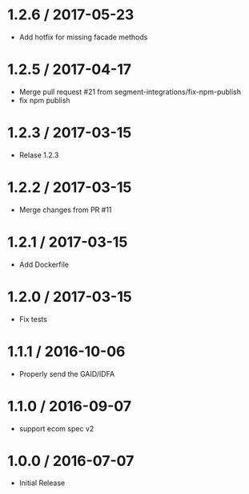 
1.2.6 / 2017-05-23
==================
    
  * Add hotfix for missing facade methods

1.2.5 / 2017-04-17
==================

  * Merge pull request #21 from segment-integrations/fix-npm-publish
  * fix npm publish

1.2.3 / 2017-03-15
==================

  * Relase 1.2.3

1.2.2 / 2017-03-15
==================

  * Merge changes from PR #11

1.2.1 / 2017-03-15
==================

  * Add Dockerfile

1.2.0 / 2017-03-15
==================

  * Fix tests

1.1.1 / 2016-10-06
==================

  * Properly send the GAID/IDFA 

1.1.0 / 2016-09-07
==================

  * support ecom spec v2

1.0.0 / 2016-07-07
===================

  * Initial Release
